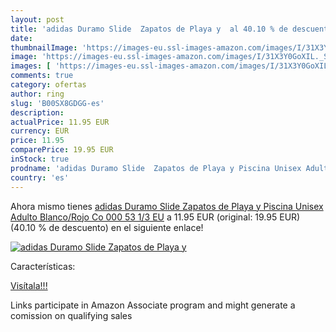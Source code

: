 ```yaml
---
layout: post
title: 'adidas Duramo Slide  Zapatos de Playa y  al 40.10 % de descuento'
date: 
thumbnailImage: 'https://images-eu.ssl-images-amazon.com/images/I/31X3Y0GoXIL._SL200_.jpg'
image: 'https://images-eu.ssl-images-amazon.com/images/I/31X3Y0GoXIL._SL200_.jpg'
images: [ 'https://images-eu.ssl-images-amazon.com/images/I/31X3Y0GoXIL._SL200_.jpg' ]
comments: true
category: ofertas
author: ring
slug: 'B00SX8GDGG-es'
description:
actualPrice: 11.95 EUR
currency: EUR
price: 11.95
comparePrice: 19.95 EUR
inStock: true
prodname: 'adidas Duramo Slide  Zapatos de Playa y Piscina Unisex Adulto  Blanco/Rojo Co 000  53 1/3 EU'
country: 'es'
---
```


Ahora mismo tienes [adidas Duramo Slide  Zapatos de Playa y Piscina Unisex Adulto  Blanco/Rojo Co 000  53 1/3 EU](https://www.amazon.es/dp/B00SX8GDGG/?tag=tolees-21) a 11.95 EUR (original: 19.95 EUR) (40.10 %  de descuento) en el siguiente enlace!

[![adidas Duramo Slide  Zapatos de Playa y ](https://images-eu.ssl-images-amazon.com/images/I/31X3Y0GoXIL._SL200_.jpg)](https://www.amazon.es/dp/B00SX8GDGG/?tag=tolees-21)

Características:


[Visítala!!!](https://www.amazon.es/dp/B00SX8GDGG/?tag=tolees-21)

Links participate in Amazon Associate program and might generate a comission on qualifying sales
